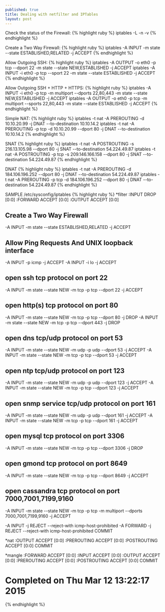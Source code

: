 ```yaml
---
published: true
title: Dealing with netfilter and IPTables
layout: post
---
```

Check the status of the Firewall:
{% highlight ruby %}
iptables -L -n -v
{% endhighlight %}

Create a Two Way Firewall:
{% highlight ruby %}
iptables -A INPUT -m state --state ESTABLISHED,RELATED -j ACCEPT
{% endhighlight %}

Allow Outgoing SSH:
{% highlight ruby %}
iptables -A OUTPUT -o eth0 -p tcp --dport 22 -m state --state NEW,ESTABLISHED -j ACCEPT
iptables -A INPUT -i eth0 -p tcp --sport 22 -m state --state ESTABLISHED -j ACCEPT
{% endhighlight %}

Allow Outgoing SSH + HTTP + HTTPS:
{% highlight ruby %}
iptables -A INPUT -i eth0 -p tcp -m multiport --dports 22,80,443 -m state --state NEW,ESTABLISHED -j ACCEPT
iptables -A OUTPUT -o eth0 -p tcp -m multiport --sports 22,80,443 -m state --state ESTABLISHED -j ACCEPT
{% endhighlight %}

Simple NAT:
{% highlight ruby %}
iptables -t nat -A PREROUTING -d 10.10.20.99 -j DNAT --to-destination 10.10.14.2
iptables -t nat -A PREROUTING -p tcp -d 10.10.20.99 --dport 80 -j DNAT --to-destination 10.10.14.2
{% endhighlight %}

SNAT
{% highlight ruby %}
iptables -t nat -A POSTROUTING -s 216.13.105.98 --dport 80 -j SNAT --to-destination 54.224.49.87
iptables -t nat -A POSTROUTING -p tcp -s 209.146.166.158 --dport 80 -j SNAT --to-destination 54.224.49.87
{% endhighlight %}

DNAT
{% highlight ruby %}
iptables -t nat -A PREROUTING -d 184.106.196.252 --dport 80 -j DNAT --to-destination 54.224.49.87
iptables -t nat -A PREROUTING -p tcp -d 184.106.196.252 --dport 80 -j DNAT --to-destination 54.224.49.87
{% endhighlight %}

SAMPLE /etc/sysconfig/iptables
{% highlight ruby %}
*filter
:INPUT DROP [0:0]
:FORWARD ACCEPT [0:0]
:OUTPUT ACCEPT [0:0]

## Create a Two Way Firewall ##
-A INPUT -m state --state ESTABLISHED,RELATED -j ACCEPT

## Allow Ping Requests And UNIX loopback interface
-A INPUT -p icmp -j ACCEPT
-A INPUT -i lo -j ACCEPT

## open ssh tcp protocol on port 22 ##
-A INPUT -m state --state NEW -m tcp -p tcp --dport 22 -j ACCEPT

## open http(s) tcp protocol on port 80 ##
-A INPUT -m state --state NEW -m tcp -p tcp --dport 80 -j DROP
-A INPUT -m state --state NEW -m tcp -p tcp --dport 443 -j DROP

## open dns tcp/udp protocol on port 53 ##
-A INPUT -m state --state NEW -m udp -p udp --dport 53 -j ACCEPT
-A INPUT -m state --state NEW -m tcp -p tcp --dport 53 -j ACCEPT

## open ntp tcp/udp protocol on port 123 ##
-A INPUT -m state --state NEW -m udp -p udp --dport 123 -j ACCEPT
-A INPUT -m state --state NEW -m tcp -p tcp --dport 123 -j ACCEPT

## open snmp service tcp/udp protocol on port 161 ##
-A INPUT -m state --state NEW -m udp -p udp --dport 161 -j ACCEPT
-A INPUT -m state --state NEW -m tcp -p tcp --dport 161 -j ACCEPT

## open mysql tcp protocol on port 3306  ##
-A INPUT -m state --state NEW -m tcp -p tcp --dport 3306 -j DROP

## open gmond tcp protocol on port 8649 ##
-A INPUT -m state --state NEW -m tcp -p tcp --dport 8649 -j ACCEPT

## open cassandra tcp protocol on port 7000,7001,7199,9160 ##
-A INPUT -m state --state NEW -m tcp -p tcp -m multiport --dports 7000,7001,7199,9160 -j ACCEPT

-A INPUT -j REJECT --reject-with icmp-host-prohibited
-A FORWARD -j REJECT --reject-with icmp-host-prohibited
COMMIT

*nat
:OUTPUT ACCEPT [0:0]
:PREROUTING ACCEPT [0:0]
:POSTROUTING ACCEPT [0:0]
COMMIT

*mangle
:FORWARD ACCEPT [0:0]
:INPUT ACCEPT [0:0]
:OUTPUT ACCEPT [0:0]
:PREROUTING ACCEPT [0:0]
:POSTROUTING ACCEPT [0:0]
COMMIT
# Completed on Thu Mar 12 13:22:17 2015
{% endhighlight %}